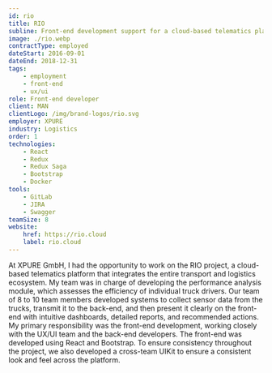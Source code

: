 ```yaml
---
id: rio
title: RIO
subline: Front-end development support for a cloud-based telematics platform.
image: ./rio.webp
contractType: employed
dateStart: 2016-09-01
dateEnd: 2018-12-31
tags:
    - employment
    - front-end
    - ux/ui
role: Front-end developer
client: MAN
clientLogo: /img/brand-logos/rio.svg
employer: XPURE
industry: Logistics
order: 1
technologies:
    - React
    - Redux
    - Redux Saga
    - Bootstrap
    - Docker
tools:
    - GitLab
    - JIRA
    - Swagger
teamSize: 8
website:
    href: https://rio.cloud
    label: rio.cloud
---
```


At XPURE GmbH, I had the opportunity to work on the RIO project, a cloud-based telematics platform that integrates the entire transport and logistics ecosystem. My team was in charge of developing the performance analysis module, which assesses the efficiency of individual truck drivers. Our team of 8 to 10 team members developed systems to collect sensor data from the trucks, transmit it to the back-end, and then present it clearly on the front-end with intuitive dashboards, detailed reports, and recommended actions. My primary responsibility was the front-end development, working closely with the UX/UI team and the back-end developers. The front-end was developed using React and Bootstrap. To ensure consistency throughout the project, we also developed a cross-team UIKit to ensure a consistent look and feel across the platform.
